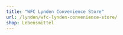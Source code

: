 ```yaml
---
title: "WFC Lynden Convenience Store"
url: /lynden/wfc-lynden-convenience-store/
shop: Lebensmittel
---
```

